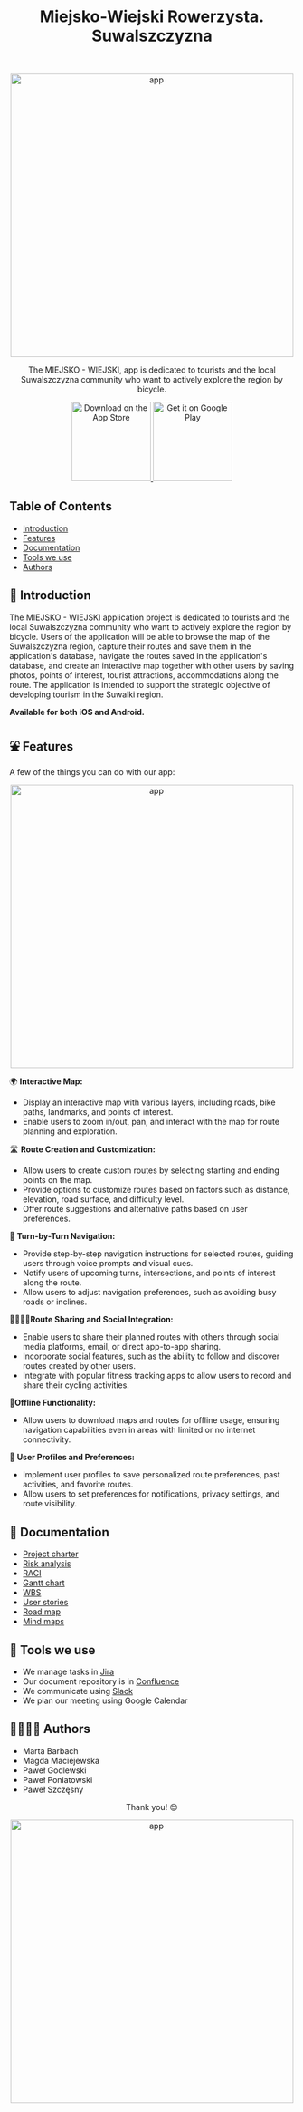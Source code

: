 <h1 align="center"> Miejsko-Wiejski Rowerzysta. Suwalszczyzna </h1> <br>
<p align="center">
    <img alt="app" title="GitPoint" src="https://img.freepik.com/darmowe-wektory/mezczyzna-i-kobieta-jedzie-rowery-z-zielonym-krajobrazem-w-tle_1262-19803.jpg?w=996&t=st=1688657391~exp=1688657991~hmac=254725bdfcc32c4c081e86eda62725d3b961e6bb863ff92e1eb3231cd44fead0" width="500">
  </a>
</p>

<p align="center">
 The MIEJSKO - WIEJSKI, app is dedicated to tourists and the local Suwalszczyzna community who want to actively explore the region by bicycle.
</p>

<p align="center">
  <a href="https://itunes.apple.com/us/app/gitpoint/id1251245162?mt=8">
    <img alt="Download on the App Store" title="App Store" src="http://i.imgur.com/0n2zqHD.png" width="140">
  </a>

  <a href="https://play.google.com/store/apps/details?id=com.gitpoint">
    <img alt="Get it on Google Play" title="Google Play" src="http://i.imgur.com/mtGRPuM.png" width="140">
  </a>
</p>

<!-- START doctoc generated TOC please keep comment here to allow auto update -->
<!-- DON'T EDIT THIS SECTION, INSTEAD RE-RUN doctoc TO UPDATE -->
## Table of Contents

- [Introduction](https://github.com/PawelPoniatowski/Miejsko-Wiejski-Rowerzysta/blob/main/README.md#-introduction)
- [Features](https://github.com/PawelPoniatowski/Miejsko-Wiejski-Rowerzysta/blob/main/README.md#-features)
- [Documentation](https://github.com/PawelPoniatowski/Miejsko-Wiejski-Rowerzysta/blob/main/README.md#-documentation)
- [Tools we use](https://github.com/PawelPoniatowski/Miejsko-Wiejski-Rowerzysta/blob/main/README.md#-tools-we-use)
- [Authors](https://github.com/PawelPoniatowski/Miejsko-Wiejski-Rowerzysta/blob/main/README.md#-authors)

<!-- END doctoc generated TOC please keep comment here to allow auto update -->

## 👋 Introduction 
The MIEJSKO - WIEJSKI application project is dedicated to tourists and the local Suwalszczyzna community who want to actively explore the region by bicycle. Users of the application will be able to browse the map of the Suwalszczyzna region, capture their routes and save them in the application's database, navigate the routes saved in the application's database, and create an interactive map together with other users by saving photos, points of interest, tourist attractions, accommodations along the route. The application is intended to support the strategic objective of developing tourism in the Suwalki region.

**Available for both iOS and Android.**

## ⛲ Features 
A few of the things you can do with our app:

<p align="center">
    <img alt="app" src="https://bit.ly/46uBrBI" width="500">
  </a>
</p>



🌍 **Interactive Map:**
- Display an interactive map with various layers, including roads, bike paths, landmarks, and points of interest.
- Enable users to zoom in/out, pan, and interact with the map for route planning and exploration.

🛣️ **Route Creation and Customization:**
- Allow users to create custom routes by selecting starting and ending points on the map.
- Provide options to customize routes based on factors such as distance, elevation, road surface, and difficulty level.
- Offer route suggestions and alternative paths based on user preferences.

🧭 **Turn-by-Turn Navigation:**
- Provide step-by-step navigation instructions for selected routes, guiding users through voice prompts and visual cues.
- Notify users of upcoming turns, intersections, and points of interest along the route.
- Allow users to adjust navigation preferences, such as avoiding busy roads or inclines.

👨‍👩‍👧‍👦**Route Sharing and Social Integration:**
- Enable users to share their planned routes with others through social media platforms, email, or direct app-to-app sharing.
- Incorporate social features, such as the ability to follow and discover routes created by other users.
- Integrate with popular fitness tracking apps to allow users to record and share their cycling activities.

🔕**Offline Functionality:**
- Allow users to download maps and routes for offline usage, ensuring navigation capabilities even in areas with limited or no internet connectivity.

💛 **User Profiles and Preferences:**
- Implement user profiles to save personalized route preferences, past activities, and favorite routes.
- Allow users to set preferences for notifications, privacy settings, and route visibility.

## 📝 Documentation 
* [Project charter](https://drive.google.com/file/d/1vtMb_W1jVSHEKHXEtUsRerfRJ2pafvTw/view?usp=sharing)
* [Risk analysis](https://docs.google.com/spreadsheets/d/1zXWoZq57BZe50J7HLAwxyBan4eX0EJeW/edit?usp=sharing&ouid=112980867996703370400&rtpof=true&sd=true)
* [RACI](https://docs.google.com/spreadsheets/d/11S827w8Btz1dSFR0CIFqiIqCcSY5B2Ipb0v64-Ahd8g/edit?usp=sharing)
* [Gantt chart](https://docs.google.com/spreadsheets/d/1PqRzkpqLTinU8QwHhy4Q_KXb1A_53ETF/edit?usp=sharing&ouid=112980867996703370400&rtpof=true&sd=true)
* [WBS](https://docs.google.com/document/d/1yOhzQZl7qb0nUyNIT8qkm3Fs3dOVHKGfTF0oKBOzGdY/edit?usp=sharing)
* [User stories](https://miro.com/welcomeonboard/dllzb05LMXI0a01zd2NDS1NjQ0ZlN2JrNThxdnd0MWFBYUZQV0dEV3NtYzgzclhMVEpUSms1U2Y3Qmc1cHNCNHwzNDU4NzY0NTU2MjAwMzA3NDg2fDI=?share_link_id=165127680517)
* [Road map](https://miro.com/welcomeonboard/WG0xdDdaYkdZUG9vMzJjYXllNUlJbzlSeVFWb0dzWDBLUXBMVDFwRHdFcU9QMTNSODZ0RzZTUjF4RDRyMVJ4MHwzNDU4NzY0NTU2MjAwMzA3NDg2fDI=?share_link_id=62296517274)
* [Mind maps](https://miro.com/welcomeonboard/cFcwQ25qb0R5VUJ4MWpmdEhYSEcyd0FjNWZIdXFMNkxQMmQ0SGpETkE3ckp2Z21aOWRlQ2hsMWpDZkZjZDg4WnwzNDU4NzY0NTU2MjAwMzA3NDg2fDI=?share_link_id=192214076611)

## 🔗 Tools we use
* We manage tasks in [Jira](https://simplexitylabs.atlassian.net/jira/software/projects/DAOPM/boards/2/timeline)
* Our document repository is in [Confluence](https://simplexitylabs.atlassian.net/wiki/x/zYA2)
* We communicate using [Slack](https://join.slack.com/t/daopmgr3/shared_invite/zt-1yps4qj38-fkUdt7Tdh2ZLR2yBPopBNg)
* We plan our meeting using Google Calendar

## 👩‍💻👨‍💻 Authors 
- Marta Barbach
- Magda Maciejewska
- Paweł Godlewski
- Paweł Poniatowski
- Paweł Szczęsny

<p align="center">
 Thank you! 😊
</p>
<p align="center">
    <img alt="app" title="GitPoint" src="https://media.giphy.com/media/xUA7aN1MTCZx97V1Ic/giphy.gif" width="500">
  </a>
</p>





